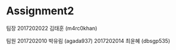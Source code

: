 # Assignment2

팀장
2017202022 김태훈 (m4rc0khan)

팀원
2017202010 박유림 (agada937)
2017202014 최윤혜 (dbsgp535)


